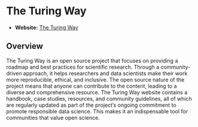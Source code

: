 # The Turing Way

- **Website:** [The Turing Way](https://the-turing-way.netlify.app/)

## Overview

The Turing Way is an open source project that focuses on providing a roadmap and best practices for scientific research. Through a community-driven approach, it helps researchers and data scientists make their work more reproducible, ethical, and inclusive. The open source nature of the project means that anyone can contribute to the content, leading to a diverse and comprehensive resource. The Turing Way website contains a handbook, case studies, resources, and community guidelines, all of which are regularly updated as part of the project’s ongoing commitment to promote responsible data science. This makes it an indispensable tool for communities that value open science.
